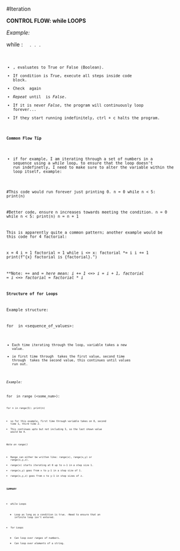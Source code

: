 #Iteration

__CONTROL FLOW: while LOOPS__

*Example:*

while <condition>:
    <code>
    <code>
    . . .

- <condition>, evaluates to True or False (Boolean).
- If condition is *True*, execute all steps inside code block.
- Check <condition> again
- *Repeat* until <condition> is *False*.
- If it is never *False*, the program will continuously loop forever...
- If they start running indefinitely, ctrl + c halts the program.

**Common Flow Tip**

- if for example, I am iterating through a set of numbers in a sequence using a *while* loop, to ensure that the loop doesn't run indefinetly, I need to make sure to alter the variable within the loop itself, example:

#This code would run forever just printing 0.
n = 0
while n < 5:
    print(n)

#Better code, ensure n increases towards meeting the condition.
n = 0
while n < 5:
    print(n)
    n = n + 1

This is apparently quite a common pattern; another example would be this code for 4 factorial:

x = 4
i = 1
factorial = 1
while i <= x:
    factorial *= i
    i += 1
print(f"{x} factorial is {factorial}.")

**Note: += and *= here mean: i += 1 <=> i = i + 1, factorial *= i <=> factorial = factorial * i**

**Structure of for Loops**

Example structure:

for <variable> in <sequence_of_values>:
    <code>

- Each time iterating through the loop, variable takes a new value.
- ie first time through <variable> takes the first value, second time through <variable> takes the second value, this continues until values run out.

*Example:*

for <variable> in range (<some_num>):
    <code>
    <code>

for n in range(5):
    print(n)

- so for this example, first time through variable takes on 0, second time 1, third time 2.
- This continues upto but not including 5, so the last shown value would be 4.

*Note on range()*
- Range can either be written like: range(x), range(x,y) or range(x,y,z).
- range(x) starts iterating at 0 up to x-1 in a step size 1.
- range(x,y) goes from x to y-1 in a step size of 1.
- range(x,y,z) goes from x to y-1 in step sizes of z.


**SUMMARY**
- while Loops
    - Loop as long as a condition is true.
    -Need to ensure that an infinite loop isn't entered.

- for Loops
    - Can loop over *ranges* of numbers.
    - Can loop over *elements* of a string.
